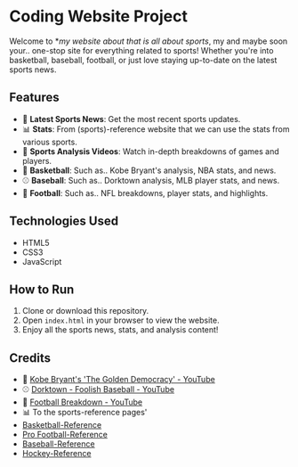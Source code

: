 # Coding Website Project

Welcome to **my website about that is all about sports*, my and maybe soon your.. one-stop site for everything related to sports! Whether you're into basketball, baseball, football, or just love staying up-to-date on the latest sports news.

## Features
- 📰 **Latest Sports News**: Get the most recent sports updates.
- 📊 **Stats**: From (sports)-reference website that we can use the stats from various sports.
- 🎥 **Sports Analysis Videos**: Watch in-depth breakdowns of games and players.
- 🏀 **Basketball**: Such as.. Kobe Bryant's analysis, NBA stats, and news.
- ⚾ **Baseball**: Such as.. Dorktown analysis, MLB player stats, and news.
- 🏈 **Football**: Such as.. NFL breakdowns, player stats, and highlights.

## Technologies Used
- HTML5
- CSS3
- JavaScript

## How to Run
1. Clone or download this repository.
2. Open `index.html` in your browser to view the website.
3. Enjoy all the sports news, stats, and analysis content!

## Credits
- 🏀 [Kobe Bryant's 'The Golden Democracy' - YouTube](https://www.youtube.com/watch?v=huvYYRorB_Q)
- ⚾ [Dorktown - Foolish Baseball - YouTube](https://www.youtube.com/watch?v=jutBrr_1fn4)
- 🏈 [Football Breakdown - YouTube](https://www.youtube.com/watch?v=wJLNQ83vm2g)
- 📊 To the sports-reference pages'
- [Basketball-Reference](https://www.basketball-reference.com/)
- [Pro Football-Reference](https://www.pro-football-reference.com/)
- [Baseball-Reference](https://www.baseball-reference.com/)
- [Hockey-Reference](https://www.hockey-reference.com/)


